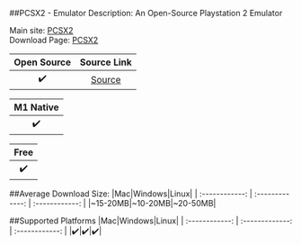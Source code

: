 ##PCSX2 - Emulator
Description: An Open-Source Playstation 2 Emulator

Main site: [PCSX2](https://pcsx2.net/)
<br>Download Page: [PCSX2](https://pcsx2.net/downloads/)

|Open Source|Source Link|
| :------------: |:------------: |
|✔️|[Source](https://github.com/PCSX2/pcsx2)|

|M1 Native|
| :------------: |
|✔️|

|Free|
| :------------: |
|✔️|

##Average Download Size: 
|Mac|Windows|Linux|
| :------------: | :-------------: | :------------: |
|~15-20MB|~10-20MB|~20-50MB|

##Supported Platforms
|Mac|Windows|Linux|
| :------------: | :-------------: | :------------: |
|✔️|✔️|✔️|


